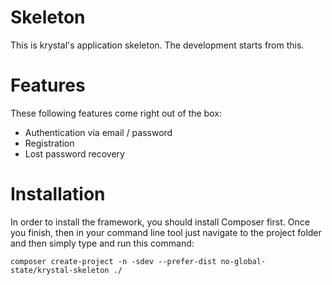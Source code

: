 # Skeleton

This is krystal's application skeleton. The development starts from this.

# Features

These following features come right out of the box:

 - Authentication via email / password
 - Registration
 - Lost password recovery

# Installation

In order to install the framework, you should install Composer first.
Once you finish, then in your command line tool just navigate to the project folder and then simply type and run this command:

    composer create-project -n -sdev --prefer-dist no-global-state/krystal-skeleton ./